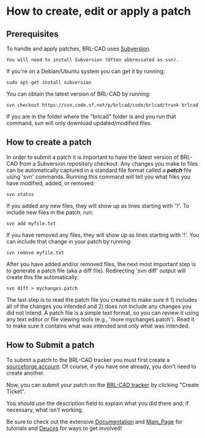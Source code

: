 # How to create, edit or apply a patch

## Prerequisites

To handle and apply patches, BRL-CAD uses
[Subversion](http://en.wikipedia.org/wiki/Apache_Subversion).

`You will need to install Subversion (Often abbreviated as svn).`

If you're on a Debian/Ubuntu system you can get it by running:

    sudo apt-get install subversion

You can obtain the latest version of BRL-CAD by running:

    svn checkout https://svn.code.sf.net/p/brlcad/code/brlcad/trunk brlcad

If you are in the folder where the "brlcad" folder is and you run that
command, svn will only download updated/modified files.

## How to create a patch

In order to submit a patch it is important to have the latest version of
BRL-CAD from a Subversion repository checkout. Any changes you make to
files can be automatically captured in a standard file format called a
***patch*** file using 'svn' commands. Running this command will tell
you what files you have modified, added, or removed:

    svn status

If you added any new files, they will show up as lines starting with
'?'. To include new files in the patch, run:

    svn add myfile.txt

If you have removed any files, they will show up as lines starting with
'!'. You can include that change in your patch by running:

    svn remove myfile.txt

After you have added and/or removed files, the next most important step
is to generate a patch file (aka a diff file). Redirecting 'svn diff'
output will create this file automatically:

    svn diff > mychanges.patch

The last step is to read the patch file you created to make sure it 1)
includes all of the changes you intended and 2) does not include any
changes you did not intend. A patch file is a simple text format, so you
can review it using any text editor or file viewing tools (e.g., 'more
mychanges.patch'). Read it to make sure it contains what was intended
and only what was intended.

## How to Submit a patch

To submit a patch to the BRL-CAD tracker you must first create a
[sourceforge account](http://sourceforge.net/). Of course, if you have
one already, you don't need to create another.

Now, you can submit your patch on the [BRL-CAD
tracker](http://sourceforge.net/tracker/?group_id=105292&atid=640804) by
clicking "Create Ticket".

You should use the description field to explain what you did there and,
if necessary, what isn't working.

Be sure to check out the extensive
[Documentation](Documentation "wikilink") and
[Main_Page](Main_Page "wikilink") for tutorials and
[Deuces](Deuces "wikilink") for ways to get involved!
